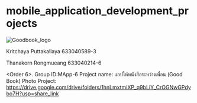 # mobile_application_development_projects

![Goodbook_logo](https://user-images.githubusercontent.com/87349034/230177821-7c0b674e-928c-480c-80dc-85b74d53c7d8.png)


Kritchaya Puttakallaya
633040589-3

Thanakorn Rongmueang 
633040214-6


<Order 6>. Group ID:MApp-6
Project name: แอปให้หนังสือระหว่างเพื่อน (Good Book)
Photo Project: https://drive.google.com/drive/folders/1hnLmxtmiXP_q9bLiY_CrOGNwGPdybo7H?usp=share_link
